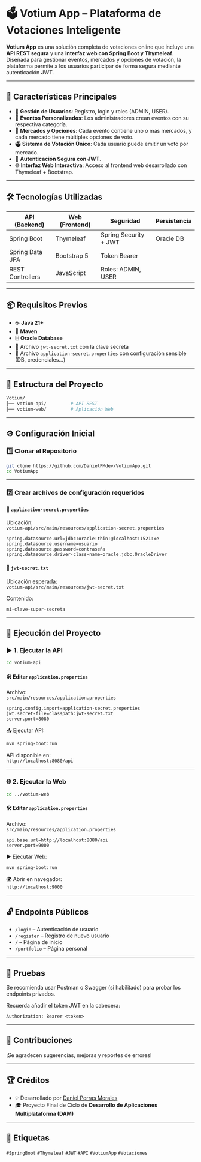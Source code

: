 # 🗳️ Votium App – Plataforma de Votaciones Inteligente

**Votium App** es una solución completa de votaciones online que incluye una **API REST segura** y una **interfaz web con Spring Boot y Thymeleaf**. Diseñada para gestionar eventos, mercados y opciones de votación, la plataforma permite a los usuarios participar de forma segura mediante autenticación JWT.

---

## 🚀 Características Principales

- 👥 **Gestión de Usuarios**: Registro, login y roles (ADMIN, USER).
- 📅 **Eventos Personalizados**: Los administradores crean eventos con su respectiva categoría.
- 🧩 **Mercados y Opciones**: Cada evento contiene uno o más mercados, y cada mercado tiene múltiples opciones de voto.
- 🗳️ **Sistema de Votación Único**: Cada usuario puede emitir un voto por mercado.
- 🔐 **Autenticación Segura con JWT**.
- 🌐 **Interfaz Web Interactiva**: Acceso al frontend web desarrollado con Thymeleaf + Bootstrap.

---

## 🛠️ Tecnologías Utilizadas

| API (Backend)        | Web (Frontend)     | Seguridad           | Persistencia |
|----------------------|--------------------|---------------------|--------------|
| Spring Boot          | Thymeleaf          | Spring Security + JWT | Oracle DB   |
| Spring Data JPA      | Bootstrap 5        | Token Bearer        |              |
| REST Controllers     | JavaScript         | Roles: ADMIN, USER  |              |

---

## 📦 Requisitos Previos

- ☕ **Java 21+**
- 🧰 **Maven**
- 🗄️ **Oracle Database**
- 🔐 Archivo `jwt-secret.txt` con la clave secreta
- 🧾 Archivo `application-secret.properties` con configuración sensible (DB, credenciales...)

---

## 📁 Estructura del Proyecto

```bash
Votium/
├── votium-api/         # API REST
├── votium-web/         # Aplicación Web
```

---

## ⚙️ Configuración Inicial

### 1️⃣ Clonar el Repositorio

```bash
git clone https://github.com/DanielPMdev/VotiumApp.git
cd VotiumApp
```

---

### 2️⃣ Crear archivos de configuración requeridos

#### 📄 `application-secret.properties`

Ubicación:  
`votium-api/src/main/resources/application-secret.properties`

```properties
spring.datasource.url=jdbc:oracle:thin:@localhost:1521:xe
spring.datasource.username=usuario
spring.datasource.password=contraseña
spring.datasource.driver-class-name=oracle.jdbc.OracleDriver
```

#### 🔐 `jwt-secret.txt`

Ubicación esperada:  
`votium-api/src/main/resources/jwt-secret.txt`

Contenido:
```
mi-clave-super-secreta
```

---

## 🚀 Ejecución del Proyecto

### ▶️ 1. Ejecutar la API

```bash
cd votium-api
```

#### 🛠️ Editar `application.properties`

Archivo:  
`src/main/resources/application.properties`

```properties
spring.config.import=application-secret.properties
jwt.secret-file=classpath:jwt-secret.txt
server.port=8080
```

📥 Ejecutar API:

```bash
mvn spring-boot:run
```

API disponible en:  
`http://localhost:8080/api`

---

### 🌐 2. Ejecutar la Web

```bash
cd ../votium-web
```

#### 🛠️ Editar `application.properties`

Archivo:  
`src/main/resources/application.properties`

```properties
api.base.url=http://localhost:8080/api
server.port=9000
```

▶️ Ejecutar Web:

```bash
mvn spring-boot:run
```

🌍 Abrir en navegador:  
`http://localhost:9000`

---

## 🔓 Endpoints Públicos

- `/login` – Autenticación de usuario
- `/register` – Registro de nuevo usuario
- `/` – Página de inicio
- `/portfolio` – Página personal

---

## 🧪 Pruebas

Se recomienda usar Postman o Swagger (si habilitado) para probar los endpoints privados.  

Recuerda añadir el token JWT en la cabecera:  
```
Authorization: Bearer <token>
```

---

## 🤝 Contribuciones

¡Se agradecen sugerencias, mejoras y reportes de errores!

---

## 🏆 Créditos

- 💡 Desarrollado por [Daniel Porras Morales](https://github.com/DanielPMdev)  
- 🎓 Proyecto Final de Ciclo de **Desarrollo de Aplicaciones Multiplataforma (DAM)**

---

## 📌 Etiquetas

`#SpringBoot` `#Thymeleaf` `#JWT` `#API` `#VotiumApp` `#Votaciones`
